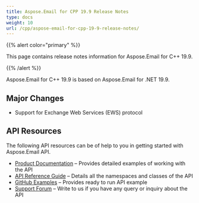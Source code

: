 ```yaml
---
title: Aspose.Email for CPP 19.9 Release Notes
type: docs
weight: 10
url: /cpp/aspose-email-for-cpp-19-9-release-notes/
---
```


{{% alert color="primary" %}} 

This page contains release notes information for Aspose.Email for C++ 19.9.

{{% /alert %}} 

Aspose.Email for C++ 19.9 is based on Aspose.Email for .NET 19.9. 
## **Major Changes**
- Support for Exchange Web Services (EWS) protocol
## **API Resources**
The following API resources can be of help to you in getting started with Aspose.Email API.

- [Product Documentation](/email/cpp/home/) – Provides detailed examples of working with the API
- [API Reference Guide](https://apireference.aspose.com/email/cpp) – Details all the namespaces and classes of the API
- [GitHub Examples](https://github.com/aspose-email/Aspose.Email-for-C) – Provides ready to run API example
- [Support Forum](https://forum.aspose.com/c/email/12) – Write to us if you have any query or inquiry about the API
